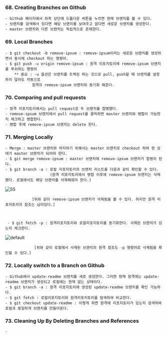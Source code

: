 ### 68. Creating Branches on Github
    - Github 페이지에서 좌측 상단에 드롭다운 버튼을 누르면 현재 브랜치를 볼 수 있다.
    - 브랜치를 검색해서 있다면 해당 브랜치를 보여주고 없다면 새로운 브랜치를 생성한다.
    - master 브랜치와 다른 브랜치는 독립적으로 존재한다.

### 69. Local Branches
    - $ git checkout -b remove-ipsum : remove-ipsum이라는 새로운 브랜치를 생성하면서 동시에 checkout 하는 명령어.
    - $ git push -u origin remove-ipsum : 원격 리포지토리에 remove-ipsum 브랜치를 푸쉬하는 명령어
        ** 중요 : -u 옵션은 브랜치를 트랙킹 하는 것으로 pull, push할 때 브랜치를 설정하지 않아도 자동으로
                원격의 remove-ipsum 브랜치와 동기화 해준다.

### 70. Comparing and pull requests
    - 원격 리포지토리에서는 pull request로 두 브랜치를 합병했다.
    - remove-ipsum 브랜치에서 pull request를 클릭하면 master 브랜치와 병합이 가능한지 체크하고 병합한다.
    - 병합 후에 remove-ipsum 브랜치는 delete 한다.
    
### 71. Merging Locally
    - Merge : master 브랜치와 머지하기 위해서는 master 브랜치로 checkout 하여 현 상태가 master 브랜치가 되어야 한다.
    - $ git merge remove-ipsum : master 브랜치에 remove-ipsum 브랜치가 합병이 된다.
    - $ git branch -a : 로컬 리포지토리의 브랜치 리스트를 다음과 같이 확인할 수 있다. 
                        (원격 리포지토리에서 병합 이후에 remove-ipsum 브랜치는 삭제했다. 로컬에서도 해당 브랜치를 삭제해줘야 한다.)
![55](https://user-images.githubusercontent.com/26863285/46252114-62216500-c49f-11e8-982c-323f47c27a0f.png)                

                [위와 같이 remove-ipsum 브랜치가 삭제됨을 볼 수 있다. 하지만 원격 리포지토리의 참조는 남아있다.]
     
     
     
     - $ git fetch -p : 원격리포지토리와 로컬리포지토리를 동기화한다. 삭제된 브랜치가 있는지 체크한다. 
![default](https://user-images.githubusercontent.com/26863285/46252135-9d239880-c49f-11e8-90de-0e8a3a4ac409.png)
                             
                 [위와 같이 로컬에서 삭제된 브랜치의 원격 참조도 -p 명령어로 삭제됨을 확인할 수 있다.]


### 72. Locally switch to a Branch on Github
    - Github에서 update-readme 브랜치를 새로 생성한다. 그러면 현재 원격에는 update-readme 브랜치가 생성되고 로컬에는 현재 없는 상태이다.
    - $ git branch -a : 원격 리포지토리에 생성된 update-readme 브랜치를 확인 가능하다.
    - $ git fetch : 로컬리포지토리와 원격리포지토리를 탐색하여 비교한다.
    - $ git checkout update-readme : 이렇게 하면 원격에 리포지토리가 있는지 검색하여 로컬과 동일하게 브랜치를 만들어준다.
    
### 73. Cleaning Up By Deleting Branches and References
    - 
